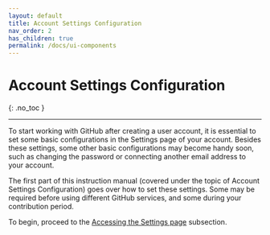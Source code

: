 ```yaml
---
layout: default
title: Account Settings Configuration
nav_order: 2
has_children: true
permalink: /docs/ui-components
---
```


# Account Settings Configuration
{: .no_toc }

---

To start working with GitHub after creating a user account, it is essential to set some basic configurations in the Settings page of your account. Besides these settings, some other basic configurations may become handy soon, such as changing the password or connecting another email address to your account.

The first part of this instruction manual (covered under the topic of Account Settings Configuration) goes over how to set these settings. Some may be required before using different GitHub services, and some during your contribution period.

To begin, proceed to the [Accessing the Settings page](https://orion13579.github.io/COMM-2216-SetE-Group6/docs/ui-components/tables/) subsection.
